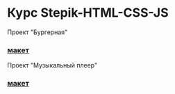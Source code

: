# Курс Stepik-HTML-CSS-JS
Проект "Бургерная"
### [макет](https://www.figma.com/file/CMIv7ew8UO4YOVOJOC78Xs/%D0%91%D1%83%D1%80%D0%B3%D0%B5%D1%80%D0%BD%D0%B0%D1%8F?type=design&node-id=0%3A1&mode=design&t=G1uLN6Lw8ez5edwU-1)

Проект "Музыкальный плеер"
### [макет](https://www.figma.com/file/xwvUXpkFR8vSdAN27iafbM/Untitled?node-id=0%3A1&t=cmEQXS5oA4sh621J-1)
